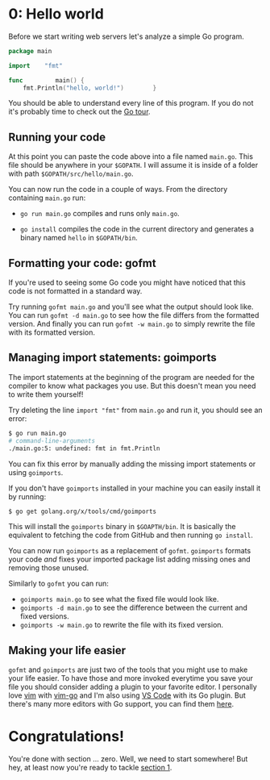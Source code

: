 # 0: Hello world

Before we start writing web servers let's analyze a simple Go program.

[embedmd]:# (hello/main.go /package main/ $)
```go
package main

import    "fmt"

func         main() {
	fmt.Println("hello, world!")        }
```

You should be able to understand every line of this program.
If you do not it's probably time to check out the [Go tour][1].

## Running your code

At this point you can paste the code above into a file named `main.go`.
This file should be anywhere in your `$GOPATH`.
I will assume it is inside of a folder with path `$GOPATH/src/hello/main.go`.

You can now run the code in a couple of ways. From the directory containing `main.go` run:

- `go run main.go` compiles and runs only `main.go`.

- `go install` compiles the code in the current directory and generates a binary named `hello` in `$GOPATH/bin`.

## Formatting your code: gofmt

If you're used to seeing some Go code you might have noticed that this code is not formatted in a standard way.

Try running `gofmt main.go` and you'll see what the output should look like.
You can run `gofmt -d main.go` to see how the file differs from the formatted version.
And finally you can run `gofmt -w main.go` to simply rewrite the file with its formatted version.

## Managing import statements: goimports

The import statements at the beginning of the program are needed for the compiler to know what packages you use.
But this doesn't mean you need to write them yourself!

Try deleting the line `import "fmt"` from `main.go` and run it, you should see an error:

```bash
$ go run main.go
# command-line-arguments
./main.go:5: undefined: fmt in fmt.Println
```

You can fix this error by manually adding the missing import statements or using `goimports`.

If you don't have `goimports` installed in your machine you can easily install it by running:

```bash
$ go get golang.org/x/tools/cmd/goimports
```

This will install the `goimports` binary in `$GOAPTH/bin`.
It is basically the equivalent to fetching the code from GitHub and then running `go install`.

You can now run `goimports` as a replacement of `gofmt`.
`goimports` formats your code *and* fixes your imported package list adding missing ones and removing those unused.

Similarly to `gofmt` you can run:

- `goimports main.go` to see what the fixed file would look like.
- `goimports -d main.go` to see the difference between the current and fixed versions.
- `goimports -w main.go` to rewrite the file with its fixed version.

## Making your life easier

`gofmt` and `goimports` are just two of the tools that you might use to make your life easier.
To have those and more invoked everytime you save your file you should consider adding a plugin to your favorite editor.
I personally love [vim][2] with [vim-go][3] and I'm also using [VS Code][4] with its Go plugin.
But there's many more editors with Go support, you can find them [here][5].

# Congratulations!

You're done with section ... zero. Well, we need to start somewhere!
But hey, at least now you're ready to tackle [section 1][6].

[1]: https://tour.golang.org
[2]: https://www.vim.org/
[3]: https://github.com/fatih/vim-go
[4]: https://www.visualstudio.com/en-us/products/code-vs.aspx
[5]: https://github.com/golang/go/wiki/IDEsAndTextEditorPlugins
[6]: ../section01/README.md
